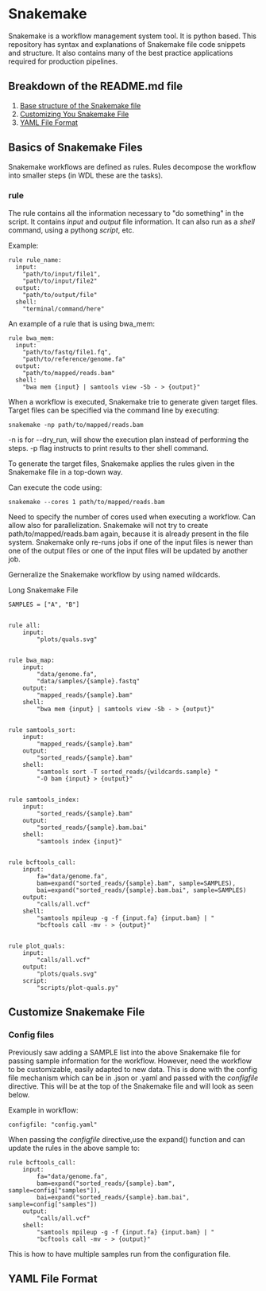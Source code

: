 # Snakemake
Snakemake is a workflow management system tool. It is python based.
This repository has syntax and explanations of Snakemake file code snippets and structure. It also contains many of the best practice applications required for production pipelines. 

## Breakdown of the README.md file
1. [Base structure of the Snakemake file](#Basics-of-Snakemake-Files)
2. [Customizing You Snakemake File](#Customize-Snakemake-File)
3. [YAML File Format](#YAML-File-Format)


## Basics of Snakemake Files
Snakemake workflows are defined as rules. Rules decompose the workflow into smaller steps (in WDL these are the tasks).

### rule
The rule contains all the information necessary to "do something" in the script. It contains *input* and *output* file information. It can also run as a *shell* command, using a pythong *script*, etc.

Example:
```
rule rule_name:
  input:
    "path/to/input/file1",
    "path/to/input/file2"
  output:
    "path/to/output/file"
  shell:
    "terminal/command/here"
```

An example of a rule that is using bwa_mem:
```
rule bwa_mem:
  input:
    "path/to/fastq/file1.fq",
    "path/to/reference/genome.fa"
  output:
    "path/to/mapped/reads.bam"
  shell:
    "bwa mem {input} | samtools view -Sb - > {output}"
```

When a workflow is executed, Snakemake trie to generate given target files. Target files can be specified via the command line by executing:
```
snakemake -np path/to/mapped/reads.bam
```
-n is for --dry_run, will show the execution plan instead of performing the steps.
-p flag instructs to print results to ther shell command.

To generate the target files, Snakemake applies the rules given in the Snakemake file in a top-down way.

Can execute the code using:
```
snakemake --cores 1 path/to/mapped/reads.bam
```
Need to specify the number of cores used when executing a workflow. Can allow also for parallelization. 
Snakemake will not try to create path/to/mapped/reads.bam again, because it is already present in the file system. 
Snakemake only re-runs jobs if one of the input files is newer than one of the output files or one of the input files will be updated by another job.

Gerneralize the Snakemake workflow by using named wildcards.

Long Snakemake File
```
SAMPLES = ["A", "B"]


rule all:
    input:
        "plots/quals.svg"


rule bwa_map:
    input:
        "data/genome.fa",
        "data/samples/{sample}.fastq"
    output:
        "mapped_reads/{sample}.bam"
    shell:
        "bwa mem {input} | samtools view -Sb - > {output}"


rule samtools_sort:
    input:
        "mapped_reads/{sample}.bam"
    output:
        "sorted_reads/{sample}.bam"
    shell:
        "samtools sort -T sorted_reads/{wildcards.sample} "
        "-O bam {input} > {output}"


rule samtools_index:
    input:
        "sorted_reads/{sample}.bam"
    output:
        "sorted_reads/{sample}.bam.bai"
    shell:
        "samtools index {input}"


rule bcftools_call:
    input:
        fa="data/genome.fa",
        bam=expand("sorted_reads/{sample}.bam", sample=SAMPLES),
        bai=expand("sorted_reads/{sample}.bam.bai", sample=SAMPLES)
    output:
        "calls/all.vcf"
    shell:
        "samtools mpileup -g -f {input.fa} {input.bam} | "
        "bcftools call -mv - > {output}"


rule plot_quals:
    input:
        "calls/all.vcf"
    output:
        "plots/quals.svg"
    script:
        "scripts/plot-quals.py"
```

## Customize Snakemake File

### Config files
Previously saw adding a SAMPLE list into the above Snakemake file for passing sample information for the workflow. However, need the workflow to be customizable, easily adapted to new data. This is done with the config file mechanism which can be in .json or .yaml and passed with the *configfile* directive. This will be at the top of the Snakemake file and will look as seen below.

Example in workflow:
```
configfile: "config.yaml"
```

When passing the *configfile* directive,use the expand() function and can update the rules in the above sample to:
```
rule bcftools_call:
    input:
        fa="data/genome.fa",
        bam=expand("sorted_reads/{sample}.bam", sample=config["samples"]),
        bai=expand("sorted_reads/{sample}.bam.bai", sample=config["samples"])
    output:
        "calls/all.vcf"
    shell:
        "samtools mpileup -g -f {input.fa} {input.bam} | "
        "bcftools call -mv - > {output}"
```
This is how to have multiple samples run from the configuration file.


## YAML File Format

